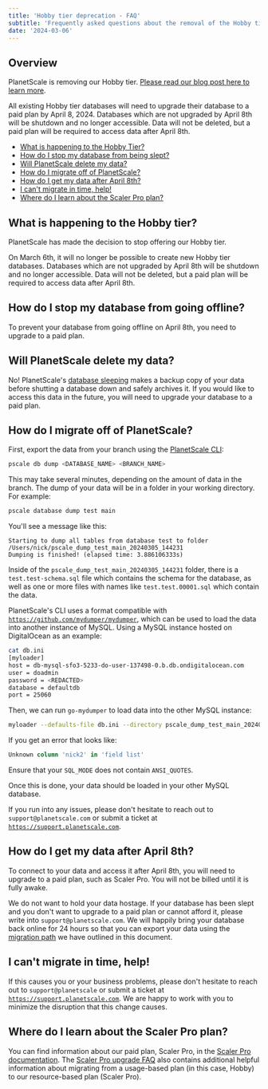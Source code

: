 ```yaml
---
title: 'Hobby tier deprecation - FAQ'
subtitle: 'Frequently asked questions about the removal of the Hobby tier.'
date: '2024-03-06'
---
```


## Overview

PlanetScale is removing our Hobby tier. [Please read our blog post here to learn more](/blog/planetscale-forever).

All existing Hobby tier databases will need to upgrade their database to a paid plan by April 8, 2024. Databases which are not upgraded by April 8th will be shutdown and no longer accessible. Data will not be deleted, but a paid plan will be required to access data after April 8th.

- [What is happening to the Hobby Tier?](#what-is-happening-to-the-hobby-tier-)
- [How do I stop my database from being slept?](#how-do-i-stop-my-database-from-going-offline-)
- [Will PlanetScale delete my data?](#will-planetscale-delete-my-data-)
- [How do I migrate off of PlanetScale?](#how-do-i-migrate-off-of-planetscale-)
- [How do I get my data after April 8th?](#how-do-i-get-my-data-after-april-8th-)
- [I can't migrate in time, help!](#i-can-t-migrate-in-time-help-)
- [Where do I learn about the Scaler Pro plan?](#where-do-i-learn-about-the-scaler-pro-plan-)

## What is happening to the Hobby tier?

PlanetScale has made the decision to stop offering our Hobby tier.

On March 6th, it will no longer be possible to create new Hobby tier databases. Databases which are not upgraded by April 8th will be shutdown and no longer accessible. Data will not be deleted, but a paid plan will be required to access data after April 8th.

## How do I stop my database from going offline?

To prevent your database from going offline on April 8th, you need to upgrade to a paid plan.

## Will PlanetScale delete my data?

No! PlanetScale's [database sleeping](/docs/concepts/database-sleeping) makes a backup copy of your data before shutting a database down and safely archives it. If you would like to access this data in the future, you will need to upgrade your database to a paid plan.

## How do I migrate off of PlanetScale?

First, export the data from your branch using the [PlanetScale CLI](/docs/concepts/planetscale-environment-setup):

```bash
pscale db dump <DATABASE_NAME> <BRANCH_NAME>
```

This may take several minutes, depending on the amount of data in the branch. The dump of your data will be in a folder in your working directory. For example:

```bash
pscale database dump test main
```

You'll see a message like this:

```
Starting to dump all tables from database test to folder /Users/nick/pscale_dump_test_main_20240305_144231
Dumping is finished! (elapsed time: 3.886106333s)
```

Inside of the `pscale_dump_test_main_20240305_144231` folder, there is a `test.test-schema.sql` file which contains the schema for the database, as well as one or more files with names like `test.test.00001.sql` which contain the data.

PlanetScale's CLI uses a format compatible with [`https://github.com/mydumper/mydumper`](https://github.com/mydumper/mydumper), which can be used to load the data into another instance of MySQL. Using a MySQL instance hosted on DigitalOcean as an example:

```bash
cat db.ini
[myloader]
host = db-mysql-sfo3-5233-do-user-137498-0.b.db.ondigitalocean.com
user = doadmin
password = <REDACTED>
database = defaultdb
port = 25060
```

Then, we can run `go-mydumper` to load data into the other MySQL instance:

```bash
myloader --defaults-file db.ini --directory pscale_dump_test_main_20240305_144231/
```

If you get an error that looks like:

```sql
Unknown column 'nick2' in 'field list'
```

Ensure that your `SQL_MODE` does not contain `ANSI_QUOTES`.

Once this is done, your data should be loaded in your other MySQL database.

If you run into any issues, please don't hesitate to reach out to `support@planetscale.com` or submit a ticket at [`https://support.planetscale.com`](https://support.planetscale.com).

## How do I get my data after April 8th?

To connect to your data and access it after April 8th, you will need to upgrade to a paid plan, such as Scaler Pro. You will not be billed until it is fully awake.

We do not want to hold your data hostage. If your database has been slept and you don't want to upgrade to a paid plan or cannot afford it, please write into `support@planetscale.com`. We will happily bring your database back online for 24 hours so that you can export your data using the [migration path](#how-do-i-migrate-off-of-planetscale) we have outlined in this document.

## I can't migrate in time, help!

If this causes you or your business problems, please don't hesitate to reach out to `support@planetscale` or submit a ticket at [`https://support.planetscale.com`](https://support.planetscale.com). We are happy
to work with you to minimize the disruption that this change causes.

## Where do I learn about the Scaler Pro plan?

You can find information about our paid plan, Scaler Pro, in the [Scaler Pro documentation](/docs/concepts/planetscale-plans#scaler-pro). The [Scaler Pro upgrade FAQ](/docs/concepts/scaler-pro-upgrade-faq) also contains additional helpful information about migrating from a usage-based plan (in this case, Hobby) to our resource-based plan (Scaler Pro).
